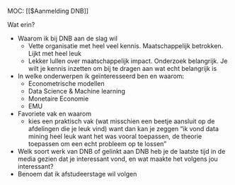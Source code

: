 MOC: [[$Aanmelding DNB]]

Wat erin?
- Waarom ik bij DNB aan de slag wil
	- Vette organisatie met heel veel kennis. Maatschappelijk betrokken. Lijkt met heel leuk
	- Lekker lullen over maatschappelijk impact. Onderzoek belangrijk. Je wilt je kennis inzetten om bij te dragen aan wat echt belangrijk is 
- In welke onderwerpen ik geïnteresseerd ben en waarom:
	- Econometrische modellen
	- Data Science & Machine learning
	- Monetaire Economie
	- EMU
- Favoriete vak en waarom
	- kies een praktisch vak (wat misschien een beetje aansluit op de afdelingen die je leuk vind) want dan kan je zeggen “ik vond data mining heel leuk want het was vooral toepassen, de theorie toepassen om een echt probleem op te lossen” 
- Welk soort werk van DNB of gelinkt aan DNB heb je de laatste tijd in de media gezien dat je interessant vond, en wat maakte het volgens jou interessant?
- Benoem dat ik afstudeerstage wil volgen



